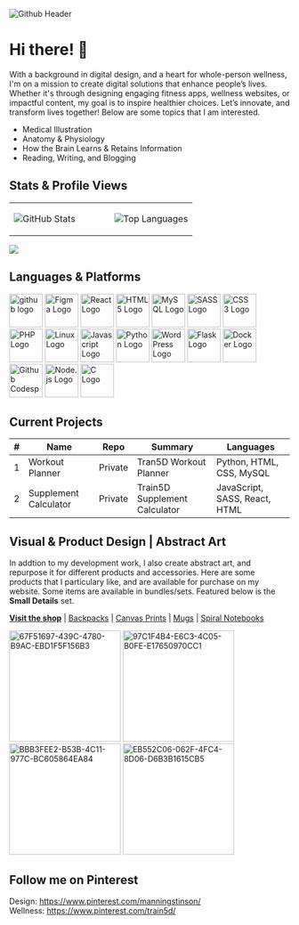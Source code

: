![Github Header](https://github.com/manningstinson/manningstinson/assets/104523090/93d6c665-d861-4db4-858e-1d1f52a5fdf2)

# Hi there! 👋
With a background in digital design, and a heart for whole-person wellness, I'm on a mission to create digital solutions that enhance people’s lives. Whether it's through designing engaging fitness apps, wellness websites, or impactful content, my goal is to inspire healthier choices. Let’s innovate, and transform lives together! Below are some topics that I am interested. 

- Medical Illustration
- Anatomy & Physiology
- How the Brain Learns & Retains Information
- Reading, Writing, and Blogging

## Stats & Profile Views
<table>
  <tr>
    <td valign="top" width="55%">

![GitHub Stats](https://github-readme-stats.vercel.app/api?username=manningstinson&show_icons=true&count_private=true&hide_border=true)

</td>
<td valign="top" width="45%">

![Top Languages](https://github-readme-stats.vercel.app/api/top-langs/?username=manningstinson&hide_border=true&layout=donut&hide=roff,&langs_count=6&include_repo=html,css,python,react,c&hide_title=true)

</td>
</tr>
</table>

![](https://komarev.com/ghpvc/?username=manningstinson&style=for-the-badge)

## Languages & Platforms
<img width="60" alt="github logo" src="https://github.com/manningstinson/manningstinson/assets/104523090/f3bff1b7-46ce-42bb-a3c6-ca5c7a49e7d7">
<img width="60" alt="Figma Logo" src="https://github.com/manningstinson/manningstinson/assets/104523090/3ef5fd7b-5d83-4c4f-a1b0-5e13f78c2a96">
<img width="60" alt="React Logo" src="https://github.com/manningstinson/manningstinson/assets/104523090/c3d0a233-8592-4915-913a-46458155ed21">
<img width="60" alt="HTML 5 Logo" src="https://github.com/manningstinson/manningstinson/assets/104523090/7a077ae7-0595-421b-88e7-de536ec5ed93">
<img width="60" alt="MySQL Logo" src="https://github.com/manningstinson/manningstinson/assets/104523090/91184812-9264-4760-90c0-d84bf6bfa76c">
<img width="60" alt="SASS Logo" src="https://github.com/manningstinson/manningstinson/assets/104523090/4ff77c77-9437-4ee3-acd7-24b32fd3f844">
<img width="60" alt="CSS 3 Logo" src="https://github.com/manningstinson/manningstinson/assets/104523090/f27c7eb6-ea95-4136-9379-9396a85d1b2f">
<img width="60" alt="PHP Logo" src="https://github.com/manningstinson/manningstinson/assets/104523090/0b1d1ad3-73ac-4826-ab38-15bb34ce43d1">
<img width="60" alt="Linux Logo" src="https://github.com/manningstinson/manningstinson/assets/104523090/a10eeaf6-51e0-415d-88db-30a999828f1c">
<img width="60" alt="Javascript Logo" src="https://github.com/manningstinson/manningstinson/assets/104523090/611b270c-5b4f-4baa-8f17-8fdcb2509dbb">
<img width="60" alt="Python Logo" src="https://github.com/manningstinson/manningstinson/assets/104523090/4de9f182-e5db-4b03-aabe-6551cae12cf3">
<img width="60" alt="WordPress Logo" src="https://github.com/manningstinson/manningstinson/assets/104523090/fabce8cd-1c5d-4c97-bb94-5d8de4cdbaca">
<img width="60" alt="Flask Logo" src="https://github.com/manningstinson/manningstinson/assets/104523090/1d90e83d-d750-4701-84c3-9e71ad90a874">
<img width="60" alt="Docker Logo" src="https://github.com/manningstinson/manningstinson/assets/104523090/9d0e7f35-e7d9-4962-a61a-8ad0d82e3bf3">
<img width="60" alt="Github Codespaces Logo" src="https://github.com/manningstinson/manningstinson/assets/104523090/f71cad9d-94bf-4a73-9d63-4eed7d96a30c">
<img width="60" alt="Node.js Logo" src="https://github.com/manningstinson/manningstinson/assets/104523090/501c75d0-df76-405f-abd7-d16e1bfaf215">
<img width="60" alt="C Logo" src="https://github.com/manningstinson/manningstinson/assets/104523090/abd59507-4991-46fd-840a-4195770d38af">



## Current Projects

| #   | Name                             | Repo    | Summary                                                | Languages                |
|-----|----------------------------------|-----------|--------------------------------------------------------|--------------------------|
| 1   | Workout Planner           | Private | Tran5D Workout Planner                     | Python, HTML, CSS, MySQL |
| 2   | Supplement Calculator    | Private | Train5D Supplement Calculator              | JavaScript, SASS, React, HTML |


## Visual & Product Design | Abstract Art
In addtion to my development work, I also create abstract art, and repurpose it for different products and accessories.  Here are some products that I particulary like, and are available for purchase on my website. Some items are available in bundles/sets. Featured below is the **Small Details** set. <br> 

**[Visit the shop](https://manningstinson.com/shop)** | [Backpacks](https://manningstinson.com/product-category/backpacks/) | [Canvas Prints](https://manningstinson.com/product-category/canvas-prints/) | [Mugs](https://manningstinson.com/product-category/mugs/) | [Spiral Notebooks](https://manningstinson.com/product-category/spiral-notebooks/)

<img width="200" alt="67F51697-439C-4780-B9AC-EBD1F5F156B3" src="https://github.com/manningstinson/manningstinson/assets/104523090/1397e337-5c4d-4557-85cc-d53f7a60cf57">
<img width="200" alt="97C1F4B4-E6C3-4C05-B0FE-E17650970CC1" src="https://github.com/manningstinson/manningstinson/assets/104523090/a0c4a12a-c41d-4831-80a2-76599a2d69d6">
<img width="200" alt="BBB3FEE2-B53B-4C11-977C-BC605864EA84" src="https://github.com/manningstinson/manningstinson/assets/104523090/bfbf453b-e169-4820-8be3-7e3b2c14c683">
<img width="200" alt="EB552C06-062F-4FC4-8D06-D6B3B1615CB5" src="https://github.com/manningstinson/manningstinson/assets/104523090/2b1db3b4-7b01-413e-abeb-e7aa3f4e83a8">


## Follow me on Pinterest
Design: https://www.pinterest.com/manningstinson/ <br>
Wellness: https://www.pinterest.com/train5d/


<!--
**manningstinson/manningstinson** is a ✨ _special_ ✨ repository because its `README.md` (this file) appears on your GitHub profile.

Here are some ideas to get you started:

- 🔭 I’m currently working on ...
- 🌱 I’m currently learning ...
- 👯 I’m looking to collaborate on ...
- 🤔 I’m looking for help with ...
- 💬 Ask me about ...
- 📫 How to reach me: ...
- 😄 Pronouns: ...
- ⚡ Fun fact: ...
-->
